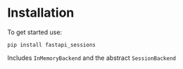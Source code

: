# Installation

To get started use:

```
pip install fastapi_sessions
```

Includes `InMemoryBackend` and the abstract `SessionBackend`
